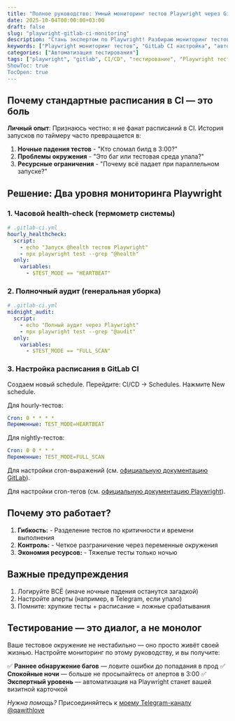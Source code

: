```yaml
---
title: "Полное руководство: Умный мониторинг тестов Playwright через GitLab CI"
date: 2025-10-04T00:00:00+03:00
draft: false
slug: "playwright-gitlab-ci-monitoring"
description: "Стань экспертом по Playwright! Разбираю мониторинг тестов в GitLab CI: настройка cron-расписаний, борьба с flaky-тестами и автоматизация отчетности. Готовые примеры конфигов."
keywords: ["Playwright мониторинг тестов", "GitLab CI настройка", "автоматизация тестирования Playwright", "настройка расписания тестов в GitLab", "Playwright GitLab интеграция", "cron расписание тестов","решение flaky тестов"]
categories: ["Автоматизация тестирования"]
tags: ["playwright", "gitlab", CI/CD", "тестирование", "Playwright тестирование", "GitLab CI мониторинг", "автоматизация тестов", "настройка расписания тестов", "Playwright GitLab интеграция"]
ShowToc: true
TocOpen: true
---
```


## Почему стандартные расписания в CI — это боль

**Личный опыт**: Признаюсь честно: я не фанат расписаний в CI.
История запусков по таймеру часто превращается в:

1. **Ночные падения тестов** - "Кто сломал билд в 3:00?"
2. **Проблемы окружения** - "Это баг или тестовая среда упала?"
3. **Ресурсные ограничения** - "Почему всё падает при параллельном запуске?"

## Решение: Два уровня мониторинга Playwright

### 1. Часовой health-check (термометр системы)

```yaml
# .gitlab-ci.yml
hourly_healthcheck:
  script:
    - echo "Запуск @health тестов Playwright"
    - npx playwright test --grep "@health"
  only:
    variables:
      - $TEST_MODE == "HEARTBEAT"

```
### 2.  Полночный аудит (генеральная уборка)

```yaml
# .gitlab-ci.yml
midnight_audit:
  script:
    - echo "Полный аудит через Playwright"
    - npx playwright test --grep "@audit"
  only:
    variables:
      - $TEST_MODE == "FULL_SCAN"
```

### 3. Настройка расписания в GitLab CI
Создаем новый schedule. Перейдите: CI/CD → Schedules. Нажмите New schedule.

Для hourly-тестов:

```yaml
Cron: 0 * * * *
Переменные: TEST_MODE=HEARTBEAT
```

Для nightly-тестов:

```yaml
Cron: 0 0 * * *
Переменные: TEST_MODE=FULL_SCAN
```
Для настройки cron-выражений (см. [официальную документацию GitLab](https://docs.gitlab.com/ee/ci/pipelines/schedules.html#cron-syntax)).

Для настройки cron-тегов (см. [официальную документацию Playwright](https://playwright.dev/docs/test-annotations#tag-tests)).

## Почему это работает?

1. **Гибкость:** - Разделение тестов по критичности и времени выполнения
2. **Контроль:** - Четкое разграничение через переменные окружения
3. **Экономия ресурсов:** - Тяжелые тесты только ночью

## Важные предупреждения

1. Логируйте ВСЁ (иначе ночные падения останутся загадкой)
2. Настройте алерты (например, в Telegram, если упало)
3. Помните: хрупкие тесты + расписание = ложные срабатывания

## Тестирование — это диалог, а не монолог
Ваше тестовое окружение не нестабильно — оно просто живёт своей жизнью. Настройте мониторинг по этому руководству, и вы получите:

✅ **Раннее обнаружение багов** — ловите ошибки до попадания в прод
✅ **Спокойные ночи** — больше не просыпайтесь от алертов в 3:00
✅ **Экспертный уровень** — автоматизация на Playwright станет вашей визитной карточкой

*Нужна помощь?*
Присоединяйтесь к [моему Telegram-каналу @qawithlove](https://t.me/qawithlove)
